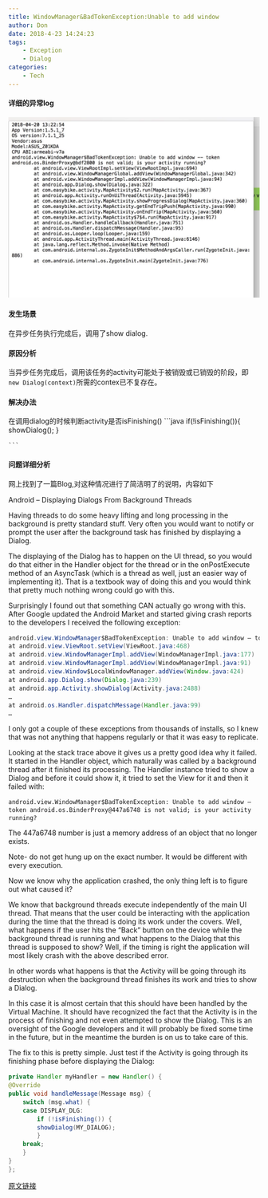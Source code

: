 ```yaml
---
title: WindowManager&BadTokenException:Unable to add window
author: Don
date: 2018-4-23 14:24:23
tags:
    - Exception
    - Dialog
categories:
    - Tech
---
```


#### 详细的异常log
![BadTokenException](/images/BTE.jpeg)

#### 发生场景
   在异步任务执行完成后，调用了show dialog.

#### 原因分析
当异步任务完成后，调用该任务的activity可能处于被销毁或已销毁的阶段，即 `new Dialog(context)`所需的contex已不复存在。

#### 解决办法
在调用dialog的时候判断activity是否isFinishing()
    ```java
    if(!isFinishing()){
        showDialog();
    }

    ```

 <!-- more -->

#### 问题详细分析
网上找到了一篇Blog,对这种情况进行了简洁明了的说明，内容如下

Android – Displaying Dialogs From Background Threads

Having threads to do some heavy lifting and long processing in the background is pretty standard stuff. Very often you would want to notify or prompt the user after the background task has finished by displaying a Dialog.

The displaying of the Dialog has to happen on the UI thread, so you would do that either in the Handler object for the thread or in the onPostExecute method of an AsyncTask (which is a thread as well, just an easier way of implementing it). That is a textbook way of doing this and you would think that pretty much nothing wrong could go with this.

Surprisingly I found out that something CAN actually go wrong with this. After Google updated the Android Market and started giving crash reports to the developers I received the following exception:
```java
android.view.WindowManager$BadTokenException: Unable to add window — token android.os.BinderProxy@447a6748 is not valid; is your activity running?
at android.view.ViewRoot.setView(ViewRoot.java:468)
at android.view.WindowManagerImpl.addView(WindowManagerImpl.java:177)
at android.view.WindowManagerImpl.addView(WindowManagerImpl.java:91)
at android.view.Window$LocalWindowManager.addView(Window.java:424)
at android.app.Dialog.show(Dialog.java:239)
at android.app.Activity.showDialog(Activity.java:2488)
…
at android.os.Handler.dispatchMessage(Handler.java:99)
…

```

I only got a couple of these exceptions from thousands of installs, so I knew that was not anything that happens regularly or that it was easy to replicate.

Looking at the stack trace above it gives us a pretty good idea why it failed. It started in the Handler object, which naturally was called by a background thread after it finished its processing. The Handler instance tried to show a Dialog and before it could show it, it tried to set the View for it and then it failed with:
```
android.view.WindowManager$BadTokenException: Unable to add window — token android.os.BinderProxy@447a6748 is not valid; is your activity running?

```


The 447a6748 number is just a memory address of an object that no longer exists.

Note- do not get hung up on the exact number. It would be different with every execution.

Now we know why the application crashed, the only thing left is to figure out what caused it?

We know that background threads execute independently of the main UI thread. That means that the user could be interacting with the application during the time that the thread is doing its work under the covers. Well, what happens if the user hits the “Back” button on the device while the background thread is running and what happens to the Dialog that this thread is supposed to show? Well, if the timing is right the application will most likely crash with the above described error.

In other words what happens is that the Activity will be going through its destruction when the background thread finishes its work and tries to show a Dialog.

In this case it is almost certain that this should have been handled by the Virtual Machine. It should have recognized the fact that the Activity is in the process of finishing and not even attempted to show the Dialog. This is an oversight of the Google developers and it will probably be fixed some time in the future, but in the meantime the burden is on us to take care of this.

The fix to this is pretty simple. Just test if the Activity is going through its finishing phase before displaying the Dialog:
```java
private Handler myHandler = new Handler() {
@Override
public void handleMessage(Message msg) {
    switch (msg.what) {
    case DISPLAY_DLG:
        if (!isFinishing()) {
        showDialog(MY_DIALOG);
        }
    break;
    }
}
};

```

[原文链接](http://dimitar.me/android-displaying-dialogs-from-background-threads/)
